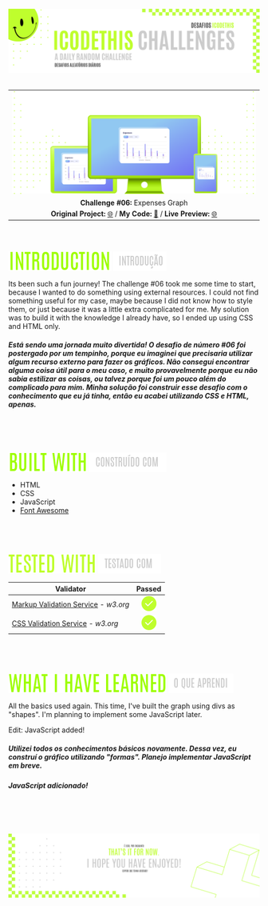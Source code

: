 ![A pretty README header](./assets/Readme-files/Readme-Header.png)
<br />
<br />

|         |               
| :-------------:|
| ![Challenge #06](./assets/Readme-files/Readme-Mockup.png)  |
| **Challenge #06:** Expenses Graph  | 
| **Original Project:** [🌐](https://twitter.com/iCodeThis/status/1604740376367095808/photo/1) / **My Code:** [📄](https://github.com/malunaridev/Challenges-iCodeThis/tree/master/6-expenses-graph) / **Live Preview:** [🌐](https://challenge-ict-6-expenses-graph.netlify.app/)  

<br />
<br />

![Introduction](./assets/Readme-files/Readme-Introduction.png) ![Introdução](./assets/Readme-files/Readme-Introducao.png) 

Its been such a fun journey!
The challenge #06 took me some time to start, because I wanted to do something using external resources. I could not find something useful for my case, maybe because I did not know how to style them, or just because it was a little extra complicated for me. My solution was to build it with the knowledge I already have, so I ended up using CSS and HTML only. 

##### Está sendo uma jornada muito divertida! O desafio de número #06 foi postergado por um tempinho, porque eu imaginei que precisaria utilizar algum recurso externo para fazer os gráficos. Não consegui encontrar alguma coisa útil para o meu caso, e muito provavelmente porque eu não sabia estilizar as coisas, ou talvez porque foi um pouco além do complicado para mim. Minha solução foi construir esse desafio com o conhecimento que eu já tinha, então eu acabei utilizando CSS e HTML, apenas.

<br />
<br />
<br />

![Built with](./assets/Readme-files/Readme-Built-with.png) ![Construído com](./assets/Readme-files/Readme-Construido-com.png)

- HTML
- CSS
- JavaScript
- [Font Awesome](https://fontawesome.com/)

<br />
<br />
<br />

![Tested with](./assets/Readme-files/Readme-Tested-with.png) ![Testado com](./assets/Readme-files/Readme-Testado-com.png)

|  Validator  | Passed |
| ------------- | :-------------: |
|[Markup Validation Service](https://validator.w3.org/) - <em>w3.org</em> | ![Done](./assets/Readme-files/Readme-Done.png)  |
|[CSS Validation Service](https://jigsaw.w3.org/css-validator/) - <em>w3.org</em> | ![Done](./assets/Readme-files/Readme-Done.png)  |

<br />
<br />
<br />

![What I have learned](./assets/Readme-files/Readme-What-I-have-learned.png) ![O que aprendi](./assets/Readme-files/Readme-O-que-aprendi.png)

All the basics used again. This time, I've built the graph using divs as "shapes". I'm planning to implement some JavaScript later.

Edit: JavaScript added!
##### Utilizei todos os conhecimentos básicos novamente. Dessa vez, eu construí o gráfico utilizando "formas". Planejo implementar JavaScript em breve.

##### JavaScript adicionado!

<br />
<br />
<br />


![A pretty README footer](./assets/Readme-files/Readme-Footer.png)

